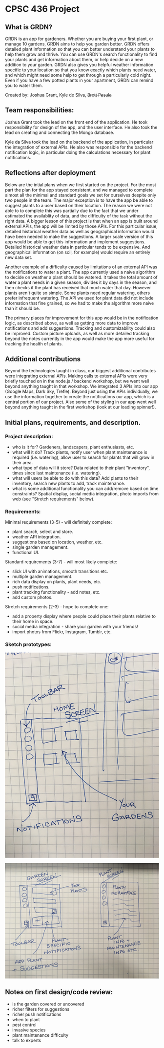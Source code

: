 # CPSC 436 Project 
## What is GRDN?

  GRDN is an app for gardeners. Whether you are buying your first plant, or manage 10 gardens, GRDN aims to help you garden better. GRDN offers detailed plant information so that you can better understand your plants to help them grow and thrive. You can use GRDN's search functionality to find your plants and get information about them, or help decide on a new addition to your garden. GRDN also gives you helpful weather information specific to your location so that you know exactly which plants need water, and which might need some help to get through a particularly cold night. Even if you have a few potted plants in your apartment, GRDN can remind you to water them. 


Created by: Joshua Grant, Kyle de Silva, ~~Brett Pasula~~

## Team responsibilities:

Joshua Grant took the lead on the front end of the application. He took responsibility for design of the app, and the user interface. He also took the lead on creating and connecting the Mongo database. 

Kyle da Silva took the lead on the backend of the application, in particular the integration of external APIs. He also was responsible for the backend notification logic, in particular doing the calculations necessary for plant notifications.

## Reflections after deployment 

Below are the intial plans when we first started on the project. For the most part the plan for the app stayed consistent, and we managed to complete almost all the minimal and standard goals we set for ourselves despite only two people in the team. The major exception is to have the app be able to suggest plants to a user based on their location. The reason we were not able to to complete this was partially due to the fact that we under estimated the availablity of data, and the difficulty of the task without the right data. A bigger lesson of this project is that when an app is built around external APIs, the app will be limited by those APIs. For this particular issue, detailed historical weather data as well as geographical information would have been needed to make the suggestions. A larger scale version of this app would be able to get this information and implement suggestions. Detailed historical weather data in particular tends to be expensive. And geographical information (on soil, for example) would require an entirely new data set. 

Another example of a difficulty caused by limitations of an external API was the notifications to water a plant. The app currently used a naive algorithm to decide on weather a plant should be watered. It takes the total amount of water a plant needs in a given season, divides it by days in the season, and then checks if the plant has received that much water that day. However plants aren't quite so simple. Some plants need regular watering, others prefer infrequent watering. The API we used for plant data did not include information that fine grained, so we had to make the algorithm more naive than it should be. 

The primary places for improvement for this app would be in the notification logic, as described above, as well as getting more data to improve notifications and add suggestions. Tracking and customizability could also be improved. Custom picture uploads, as well as more detailed tracking beyond the notes currently in the app would make the app more useful for tracking the health of plants. 

## Additional contributions

Beyond the technologies taught in class, our biggest additional contributes were integrating external APIs. Making calls to external APIs were very briefly touched on in the node.js / backend workshop, but we went well beyond anything taught in that workshop. We integrated 3 APIs into our app (Google Maps, Dark Sky, Trefle). Beyond just using the APIs individually, we use the information together to create the notifications our app, which is a central portion of our project. Also some of the styling in our app went well beyond anything taught in the first workshop (look at our loading spinner!). 


## Initial plans, requirements, and description. 

### Project description:  
- who is it for? Gardeners, landscapers, plant enthusiasts, etc. 
- what will it do? Track plants, notify user when plant maintenance is required (i.e. watering), allow user to search for plants that will grow in their area. 
- what type of data will it store? Data related to their plant "inventory", times since last maintenance (i.e. watering). 
- what will users be able to do with this data? Add plants to their inventory, search new plants to add, track maintenance. 
- what is some additional functionality you can add/remove based on time constraints? Spatial display, social media integration, photo imports from web (see "Stretch requirements" below).  

### Requirements: 

Minimal requirements (3-5) - will definitely complete: 
- plant search, select and store. 
- weather API integration. 
- suggestions based on location, weather, etc. 
- single garden management. 
- functional UI. 

Standard requirements (3-7) - will most likely complete: 
- slick UI with animations, smooth transitions etc.  
- multiple garden management. 
- rich data display on plants, plant needs, etc.  
- push notifications. 
- plant tracking functionality - add notes, etc. 
- add custom photos. 

Stretch requirements (2-3) - hope to complete one: 
- add a property display where people could place their plants relative to their home in space. 
- social media integration - share your garden with your friends! 
- import photos from Flickr, Instagram, Tumblr, etc. 

### Sketch prototypes:  

![Sketch of home window.](https://github.com/dasilvar93/GRDN/blob/master/home-sketch.JPG)

![Sketch of garden and plant windows.](https://github.com/dasilvar93/GRDN/blob/master/garden-plant-sketch.JPG)  

## Notes on first design/code review: 

- is the garden covered or uncovered 
- richer filters for suggestions 
- richer push notifications 
- when to plant 
- pest control 
- invasive species 
- plant maintenance difficulty 
- talk to experts
